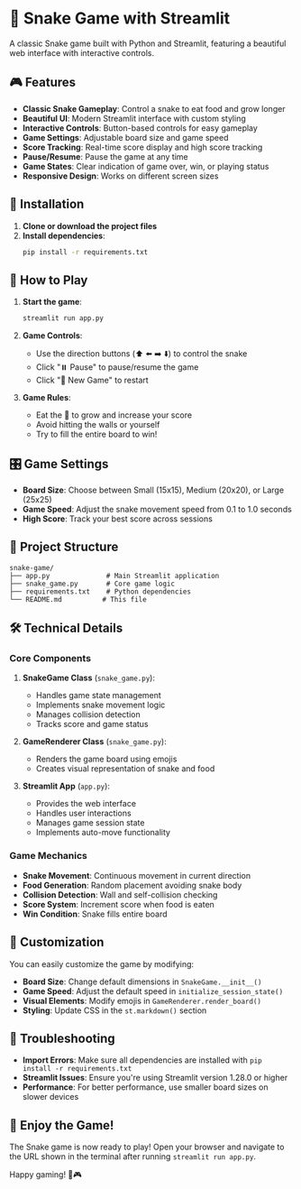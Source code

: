 # 🐍 Snake Game with Streamlit

A classic Snake game built with Python and Streamlit, featuring a beautiful web interface with interactive controls.

## 🎮 Features

- **Classic Snake Gameplay**: Control a snake to eat food and grow longer
- **Beautiful UI**: Modern Streamlit interface with custom styling
- **Interactive Controls**: Button-based controls for easy gameplay
- **Game Settings**: Adjustable board size and game speed
- **Score Tracking**: Real-time score display and high score tracking
- **Pause/Resume**: Pause the game at any time
- **Game States**: Clear indication of game over, win, or playing status
- **Responsive Design**: Works on different screen sizes

## 🚀 Installation

1. **Clone or download the project files**
2. **Install dependencies**:
   ```bash
   pip install -r requirements.txt
   ```

## 🎯 How to Play

1. **Start the game**:
   ```bash
   streamlit run app.py
   ```

2. **Game Controls**:
   - Use the direction buttons (⬆️ ⬅️ ➡️ ⬇️) to control the snake
   - Click "⏸️ Pause" to pause/resume the game
   - Click "🔄 New Game" to restart

3. **Game Rules**:
   - Eat the 🍎 to grow and increase your score
   - Avoid hitting the walls or yourself
   - Try to fill the entire board to win!

## 🎛️ Game Settings

- **Board Size**: Choose between Small (15x15), Medium (20x20), or Large (25x25)
- **Game Speed**: Adjust the snake movement speed from 0.1 to 1.0 seconds
- **High Score**: Track your best score across sessions

## 📁 Project Structure

```
snake-game/
├── app.py              # Main Streamlit application
├── snake_game.py       # Core game logic
├── requirements.txt    # Python dependencies
└── README.md          # This file
```

## 🛠️ Technical Details

### Core Components

1. **SnakeGame Class** (`snake_game.py`):
   - Handles game state management
   - Implements snake movement logic
   - Manages collision detection
   - Tracks score and game status

2. **GameRenderer Class** (`snake_game.py`):
   - Renders the game board using emojis
   - Creates visual representation of snake and food

3. **Streamlit App** (`app.py`):
   - Provides the web interface
   - Handles user interactions
   - Manages game session state
   - Implements auto-move functionality

### Game Mechanics

- **Snake Movement**: Continuous movement in current direction
- **Food Generation**: Random placement avoiding snake body
- **Collision Detection**: Wall and self-collision checking
- **Score System**: Increment score when food is eaten
- **Win Condition**: Snake fills entire board

## 🎨 Customization

You can easily customize the game by modifying:

- **Board Size**: Change default dimensions in `SnakeGame.__init__()`
- **Game Speed**: Adjust the default speed in `initialize_session_state()`
- **Visual Elements**: Modify emojis in `GameRenderer.render_board()`
- **Styling**: Update CSS in the `st.markdown()` section

## 🐛 Troubleshooting

- **Import Errors**: Make sure all dependencies are installed with `pip install -r requirements.txt`
- **Streamlit Issues**: Ensure you're using Streamlit version 1.28.0 or higher
- **Performance**: For better performance, use smaller board sizes on slower devices

## 🎉 Enjoy the Game!

The Snake game is now ready to play! Open your browser and navigate to the URL shown in the terminal after running `streamlit run app.py`.

Happy gaming! 🐍🎮 
